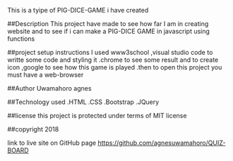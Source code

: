 This is a tyipe of PIG-DICE-GAME i have created

##Description
This project have made to see how far I am in creating website and to see if i can make a PIG-DICE GAME in javascript using functions

##project setup instructions
I used www3school ,visual studio code to writte some code and styling it .chrome to see some result and to create icon ,google to see how this game is played .then to open this project you must have a web-browser

##Author
Uwamahoro agnes

##Technology used
.HTML .CSS .Bootstrap .JQuery

##license
this project is protected under terms of MIT license

##copyright
2018

link to live site on GitHub page
https://github.com/agnesuwamahoro/QUIZ-BOARD


